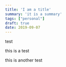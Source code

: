 ```yaml
---
title: 'I am a title'
summary: 'it is a summary'
tags: ["personal"]
draft: true
date: 2019-09-07
---
```


test

this is a test

this is another test

